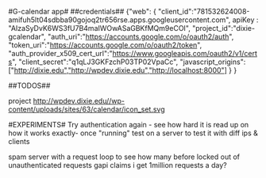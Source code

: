 #G-calendar app#
##credentials##
{"web":
		{
				"client_id":"781532624008-amifuh5lt04sdbba90gojoq2tr656rse.apps.googleusercontent.com",
				apiKey : "AIzaSyDvK6WS3fU7B4maIWOwASaGBKfMQm9eCOI",
				"project_id":"dixie-gcalendar",
				"auth_uri":"https://accounts.google.com/o/oauth2/auth",
				"token_uri":"https://accounts.google.com/o/oauth2/token",
				"auth_provider_x509_cert_url":"https://www.googleapis.com/oauth2/v1/certs",
				"client_secret":"q1qLJ3GKFzchP03TP02VpaCc",
				"javascript_origins":["http://dixie.edu","http://wpdev.dixie.edu","http://localhost:8000"]
		}
}

##TODOS##

project http://wpdev.dixie.edu//wp-content/uploads/sites/63/calendar/icon_set.svg

#EXPERIMENTS#
Try authentication again - see how hard it is
read up on how it works exactly-
once "running" test on a server to test it with diff ips & clients

spam server with a request loop to see how many before locked out of unauthenticated requests
gapi claims i get 1million requests a day?
